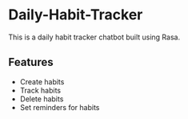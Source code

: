 # Daily-Habit-Tracker
This is a daily habit tracker chatbot built using Rasa.


## Features

- Create habits
- Track habits
- Delete habits
- Set reminders for habits
